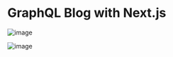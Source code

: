 # GraphQL Blog with Next.js

![image](https://user-images.githubusercontent.com/61703808/170039531-62893783-76c9-418e-adf3-5f8cfcb76f70.png)

![image](https://user-images.githubusercontent.com/61703808/170039602-501d3ab3-5f5c-472d-9616-8793815cc1ea.png)
